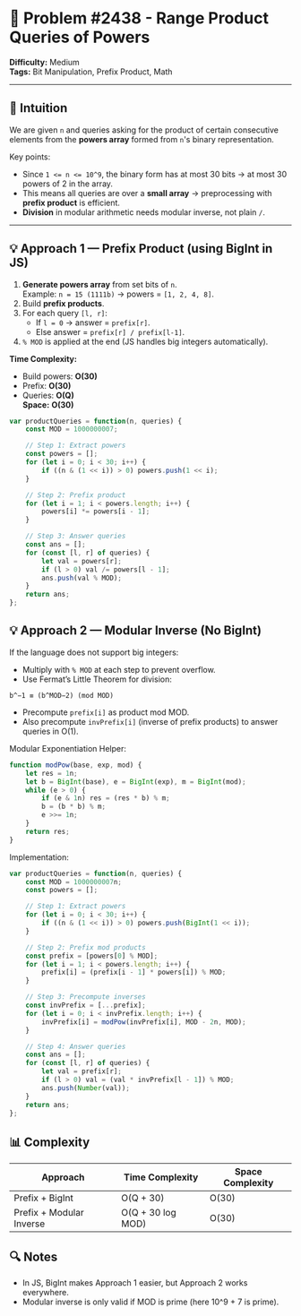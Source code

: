 # 🧩 Problem #2438 - Range Product Queries of Powers

**Difficulty:** Medium  
**Tags:** Bit Manipulation, Prefix Product, Math

---

## 🧠 Intuition

We are given `n` and queries asking for the product of certain consecutive elements from the **powers array** formed from `n`'s binary representation.

Key points:
- Since `1 <= n <= 10^9`, the binary form has at most 30 bits → at most 30 powers of 2 in the array.
- This means all queries are over a **small array** → preprocessing with **prefix product** is efficient.
- **Division** in modular arithmetic needs modular inverse, not plain `/`.

---

## 💡 Approach 1 — Prefix Product (using BigInt in JS)

1. **Generate powers array** from set bits of `n`.  
   Example: `n = 15 (1111b)` → powers = `[1, 2, 4, 8]`.
2. Build **prefix products**.  
3. For each query `[l, r]`:
   - If `l = 0` → answer = `prefix[r]`.
   - Else answer = `prefix[r] / prefix[l-1]`.
4. `% MOD` is applied at the end (JS handles big integers automatically).

**Time Complexity:**  
- Build powers: **O(30)**  
- Prefix: **O(30)**  
- Queries: **O(Q)**  
**Space:** **O(30)**

```javascript
var productQueries = function(n, queries) {
    const MOD = 1000000007;

    // Step 1: Extract powers
    const powers = [];
    for (let i = 0; i < 30; i++) {
        if ((n & (1 << i)) > 0) powers.push(1 << i);
    }

    // Step 2: Prefix product
    for (let i = 1; i < powers.length; i++) {
        powers[i] *= powers[i - 1];
    }

    // Step 3: Answer queries
    const ans = [];
    for (const [l, r] of queries) {
        let val = powers[r];
        if (l > 0) val /= powers[l - 1];
        ans.push(val % MOD);
    }
    return ans;
};
```

## 💡 Approach 2 — Modular Inverse (No BigInt)

If the language does not support big integers:

- Multiply with `% MOD` at each step to prevent overflow.
- Use Fermat’s Little Theorem for division:
```text
b^−1 ≡ (b^MOD−2) (mod MOD)
```
- Precompute `prefix[i]` as product mod MOD.
- Also precompute `invPrefix[i]` (inverse of prefix products) to answer queries in O(1).

Modular Exponentiation Helper:
```javascript []
function modPow(base, exp, mod) {
    let res = 1n;
    let b = BigInt(base), e = BigInt(exp), m = BigInt(mod);
    while (e > 0) {
        if (e & 1n) res = (res * b) % m;
        b = (b * b) % m;
        e >>= 1n;
    }
    return res;
}
```

Implementation:
```javascript []
var productQueries = function(n, queries) {
    const MOD = 1000000007n;
    const powers = [];

    // Step 1: Extract powers
    for (let i = 0; i < 30; i++) {
        if ((n & (1 << i)) > 0) powers.push(BigInt(1 << i));
    }

    // Step 2: Prefix mod products
    const prefix = [powers[0] % MOD];
    for (let i = 1; i < powers.length; i++) {
        prefix[i] = (prefix[i - 1] * powers[i]) % MOD;
    }

    // Step 3: Precompute inverses
    const invPrefix = [...prefix];
    for (let i = 0; i < invPrefix.length; i++) {
        invPrefix[i] = modPow(invPrefix[i], MOD - 2n, MOD);
    }

    // Step 4: Answer queries
    const ans = [];
    for (const [l, r] of queries) {
        let val = prefix[r];
        if (l > 0) val = (val * invPrefix[l - 1]) % MOD;
        ans.push(Number(val));
    }
    return ans;
};
```

## 📊 Complexity
| Approach	| Time Complexity	| Space Complexity
| -------- | -------- | -------- |
| Prefix + BigInt |	O(Q + 30) |	O(30) |
| Prefix + Modular Inverse |	O(Q + 30 log MOD) |	O(30) |

## 🔍 Notes
- In JS, BigInt makes Approach 1 easier, but Approach 2 works everywhere.
- Modular inverse is only valid if MOD is prime (here 10^9 + 7 is prime).
